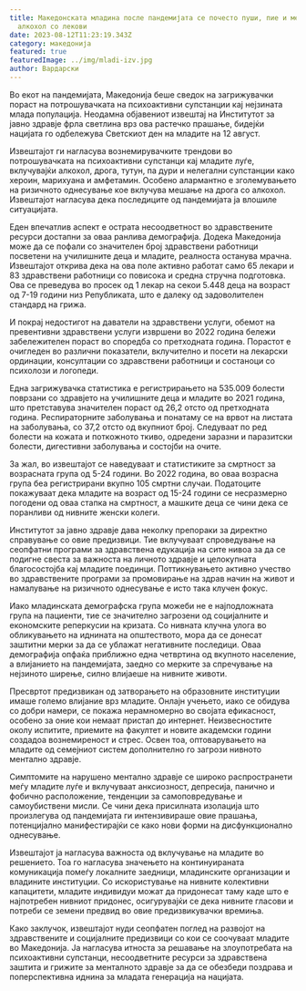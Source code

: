 ```yaml
---
title: Македонската младина после пандемијата се почесто пуши, пие и меша
  алкохол со лекови
date: 2023-08-12T11:23:19.343Z
category: македонија
featured: true
featuredImage: ../img/mladi-izv.jpg
author: Вардарски
---
```

Во екот на пандемијата, Македонија беше сведок на загрижувачки пораст на потрошувачката на психоактивни супстанции кај нејзината млада популација. Неодамна објавениот извештај на Институтот за јавно здравје фрла светлина врз ова растечко прашање, бидејќи нацијата го одбележува Светскиот ден на младите на 12 август.

Извештајот ги нагласува вознемирувачките трендови во потрошувачката на психоактивни супстанци кај младите луѓе, вклучувајќи алкохол, дрога, тутун, па дури и нелегални супстанции како хероин, марихуана и амфетамин. Особено алармантно е зголемувањето на ризичното однесување кое вклучува мешање на дрога со алкохол. Извештајот нагласува дека последиците од пандемијата ја влошиле ситуацијата.

Еден впечатлив аспект е острата несоодветност во здравствените ресурси достапни за оваа ранлива демографија. Додека Македонија може да се пофали со значителен број здравствени работници посветени на училишните деца и младите, реалноста останува мрачна. Извештајот открива дека на ова поле активно работат само 65 лекари и 83 здравствени работници со повисока и средна стручна подготовка. Ова се преведува во просек од 1 лекар на секои 5.448 деца на возраст од 7-19 години низ Републиката, што е далеку од задоволителен стандард на грижа.

И покрај недостигот на даватели на здравствени услуги, обемот на превентивни здравствени услуги извршени во 2022 година бележи забележителен пораст во споредба со претходната година. Порастот е очигледен во различни показатели, вклучително и посети на лекарски ординации, консултации со здравствени работници и состаноци со психолози и логопеди.

Една загрижувачка статистика е регистрирањето на 535.009 болести поврзани со здравјето на училишните деца и младите во 2021 година, што претставува значителен пораст од 26,2 отсто од претходната година. Респираторните заболувања и понатаму се на врвот на листата на заболувања, со 37,2 отсто од вкупниот број. Следуваат по ред болести на кожата и поткожното ткиво, одредени заразни и паразитски болести, дигестивни заболувања и состојби на очите.

За жал, во извештајот се наведуваат и статистиките за смртност за возрасната група од 5-24 години. Во 2022 година, во оваа возрасна група беа регистрирани вкупно 105 смртни случаи. Податоците покажуваат дека младите на возраст од 15-24 години се несразмерно погодени од оваа стапка на смртност, а машките деца се чини дека се поранливи од нивните женски колеги.

Институтот за јавно здравје дава неколку препораки за директно справување со овие предизвици. Тие вклучуваат спроведување на сеопфатни програми за здравствена едукација на сите нивоа за да се подигне свеста за важноста на личното здравје и целокупната благосостојба кај младите поединци. Поттикнувањето активно учество во здравствените програми за промовирање на здрав начин на живот и намалување на ризичното однесување е исто така клучен фокус.

Иако младинската демографска група можеби не е најподложната група на пациенти, тие се значително загрозени од социјалните и економските реперкусии на кризата. Со нивната клучна улога во обликувањето на иднината на општеството, мора да се донесат заштитни мерки за да се ублажат негативните последици. Оваа демографија опфаќа приближно една четвртина од вкупното население, а влијанието на пандемијата, заедно со мерките за спречување на нејзиното ширење, силно влијаеше на нивните животи.

Пресвртот предизвикан од затворањето на образовните институции имаше големо влијание врз младите. Онлајн учењето, иако се обидува со добри намери, се покажа нерамномерно во својата ефикасност, особено за оние кои немаат пристап до интернет. Неизвесностите околу испитите, приемите на факултет и новите академски години создадоа вознемиреност и стрес. Освен тоа, оптоварувањето на младите од семејниот систем дополнително го загрози нивното ментално здравје.

Симптомите на нарушено ментално здравје се широко распространети меѓу младите луѓе и вклучуваат анксиозност, депресија, панично и фобично расположение, тенденции за самоповредување и самоубиствени мисли. Се чини дека присилната изолација што произлегува од пандемијата ги интензивираше овие прашања, потенцијално манифестирајќи се како нови форми на дисфункционално однесување.

Извештајот ја нагласува важноста од вклучување на младите во решението. Тоа го нагласува значењето на континуираната комуникација помеѓу локалните заедници, младинските организации и владините институции. Со искористување на нивните колективни капацитети, младите индивидуи можат да придонесат таму каде што е најпотребен нивниот придонес, осигурувајќи се дека нивните гласови и потреби се земени предвид во овие предизвикувачки времиња.

Како заклучок, извештајот нуди сеопфатен поглед на развојот на здравствените и социјалните предизвици со кои се соочуваат младите во Македонија. Ја нагласува итноста за решавање на злоупотребата на психоактивни супстанци, несоодветните ресурси за здравствена заштита и грижите за менталното здравје за да се обезбеди поздрава и поперспективна иднина за младата генерација на нацијата.